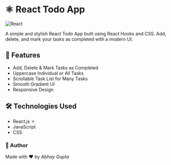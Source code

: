 # ⚛ React Todo App

![React](https://img.shields.io/badge/React-JavaScript-blue?logo=react)

A simple and stylish React Todo App built using React Hooks and CSS. Add, delete, and mark your tasks as completed with a modern UI.

## 🚀 Features
- Add, Delete & Mark Tasks as Completed  
- Uppercase Individual or All Tasks  
- Scrollable Task List for Many Tasks  
- Smooth Gradient UI  
- Responsive Design

## 🛠 Technologies Used
- React.js ⚛  
- JavaScript  
- CSS  

### 🧠 Author
Made with ❤ by *Abhay Gupta*